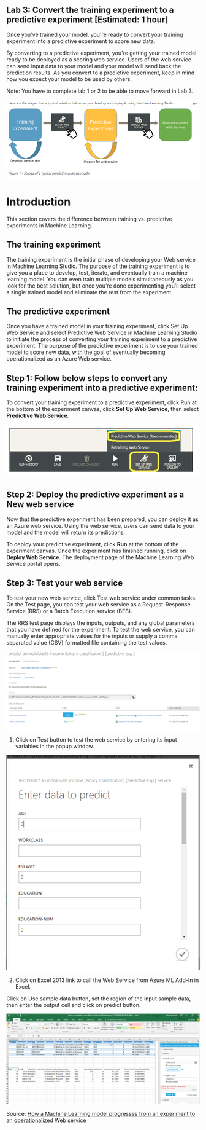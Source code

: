
## Lab 3:  Convert the training experiment to a predictive experiment [Estimated: 1 hour]

Once you've trained your model, you're ready to convert your training experiment into a predictive experiment to score new data.

By converting to a predictive experiment, you're getting your trained model ready to be deployed as a scoring web service. 
Users of the web service can send input data to your model and your model will send back the prediction results.
As you convert to a predictive experiment, keep in mind how you expect your model to be used by others.

Note: You have to complete lab 1 or 2 to be able to move forward in Lab 3.

![Stages of Typical Predictive Analysis Model](/Images/StagesOfTypicalPredictiveAnalysisModel.PNG)

# Introduction
This section covers the difference between training vs. predictive experiments in Machine Learning.

## The training experiment

The training experiment is the initial phase of developing your Web service in Machine Learning Studio. The purpose of the training experiment is to give you a place to develop, test, iterate, and eventually train a machine learning model. You can even train multiple models simultaneously as you look for the best solution, but once you’re done experimenting you’ll select a single trained model and eliminate the rest from the experiment.

## The predictive experiment

Once you have a trained model in your training experiment, click Set Up Web Service and select Predictive Web Service in Machine Learning Studio to initiate the process of converting your training experiment to a predictive experiment. The purpose of the predictive experiment is to use your trained model to score new data, with the goal of eventually becoming operationalized as an Azure Web service.

## Step 1: Follow below steps to convert any training experiment into a predictive experiment:

To convert your training experiment to a predictive experiment, click Run at the bottom of the experiment canvas, click **Set Up Web Service**, then select **Predictive Web Service**.

![Setup Web Service in Azure ML](/Images/SetupAzureMLWS.PNG)


## Step 2: Deploy the predictive experiment as a New web service

Now that the predictive experiment has been prepared, you can deploy it as an Azure web service.
Using the web service, users can send data to your model and the model will return its predictions.

To deploy your predictive experiment, click **Run** at the bottom of the experiment canvas. 
Once the experiment has finished running, click on **Deploy Web Service**.
The deployment page of the Machine Learning Web Service portal opens.

## Step 3: Test your web service 

To test your new web service, click Test web service under common tasks. On the Test page, you can test your web service as a Request-Response Service (RRS) or a Batch Execution service (BES).

The RRS test page displays the inputs, outputs, and any global parameters that you have defined for the experiment. To test the web service, you can manually enter appropriate values for the inputs or supply a comma separated value (CSV) formatted file containing the test values.

![Test Web Service in Azure ML](/Images/WSTestPortal.PNG)

1. Click on Test button to test the web service by entering its input variables in the popup window.

![Test Web Service Modal Window in Azure ML](/Images/TestWSModal.PNG)

2. Click on Excel 2013 link to call the Web Service from Azure ML Add-In in Excel.

Click on Use sample data button, set the region of the input sample data, then enter the output cell and click on predict button.

![Azure ML Add-In in Excel](/Images/AzureMLAddIn.PNG)

Source: 
[How a Machine Learning model progresses from an experiment to an operationalized Web service](https://docs.microsoft.com/en-us/azure/machine-learning/machine-learning-model-progression-experiment-to-web-service)